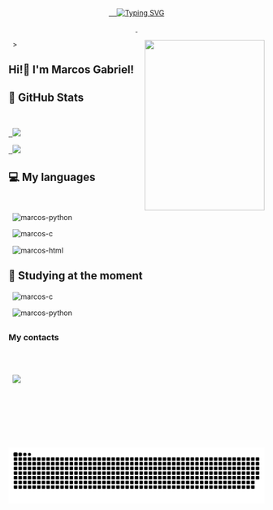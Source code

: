 <div align="center">

  <a href="https://git.io/typing-svg">

    <img src="https://readme-typing-svg.demolab.com?font=Fira+Code&weight=500&size=22&pause=1000&color=2B97FA&center=true&vCenter=true&random=false&width=524&lines=%E2%8A%B9+Welcome+to+my+profile!+%CB%99%E1%B5%95%CB%99+%E2%8A%B9+" alt="Typing SVG">

  </a>

</div>



<div>

  <img src="https://assets.pinterest.com/ext/embed.html?id=98727416829618797" height="336" width="236" frameborder="0" scrolling="no" align="right" >></img>

</div>

## Hi!👋 I'm Marcos Gabriel! 



## 🚀 GitHub Stats 

<p align="center">

 <a href="https://github.com/anuraghazra/github-readme-stats">

  <img height="200" src="https://github-readme-stats.vercel.app/api?username=marcosgabrielms&show_icons=true&include_all_commits=true&count_private=true&theme=merko" />

</a>

<a href="https://github.com/anuraghazra/convoychat">

  <img height="200" src="https://github-readme-stats.vercel.app/api/top-langs?username=marcosgabrielms&theme=merko&layout=compact&langs_count=8&card_width=320" />

</a>

</p>



##



## 💻 My languages

<div style="display: inline_block"><br>

  <img align="center" alt="marcos-python" height="30" width="40" src="https://cdn.jsdelivr.net/gh/devicons/devicon@latest/icons/python/python-original.svg"/>

  <img align="center" alt="marcos-c" height="30" width="40" src="https://cdn.jsdelivr.net/gh/devicons/devicon@latest/icons/c/c-original.svg"/>

  <img align="center" alt="marcos-html" height="30" width="40" src="https://cdn.jsdelivr.net/gh/devicons/devicon@latest/icons/html5/html5-original.svg"/>

</div>



## 📘 Studying at the moment 

<div style="display: inlice_block><br>

  <img align="center" alt="marcos-c++" height="30" width="40" src="https://cdn.jsdelivr.net/gh/devicons/devicon@latest/icons/cplusplus/cplusplus-original.svg"/>

  <img align="center" alt="marcos-c" height="30" width="40" src="https://cdn.jsdelivr.net/gh/devicons/devicon@latest/icons/c/c-original.svg"/>

  <img align="center" alt="marcos-python" height="30" width="40" src="https://cdn.jsdelivr.net/gh/devicons/devicon@latest/icons/python/python-original.svg"/>

</div>



##



<h3> My contacts </h3><br>

<div> 

  <a href = "mailto:marcosg64bits@gmail.com"><img src="https://img.shields.io/badge/-Gmail-%23333?style=for-the-badge&logo=gmail&logoColor=white" target="_blank"></a>

  </div>



<picture align="center">

  <source media="(prefers-color-scheme: dark)" srcset="https://raw.githubusercontent.com/marcosgabrielms/marcosgabrielms/output/github-contribution-grid-snake-dark.svg">

  <source media="(prefers-color-scheme: light)" srcset="https://raw.githubusercontent.com/marcosgabrielms/marcosgabrielms/output/github-contribution-grid-snake-dark.svg">

  <img align="center" alt="github contribution grid snake animation" src="https://raw.githubusercontent.com/marcosgabrielms/marcosgabrielms/output/github-contribution-grid-snake.svg">

</picture>

<br><br>
